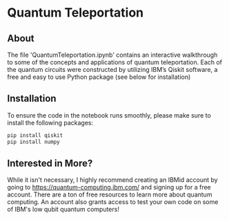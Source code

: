 # Quantum Teleportation

## About

The file 'QuantumTeleportation.ipynb' contains an interactive walkthrough to some of the concepts and applications of quantum teleportation. Each of the quantum circuits were constructed by utilizing IBM’s Qiskit software, a free and easy to use Python package (see below for installation)

## Installation

To ensure the code in the notebook runs smoothly, please make sure to install the following packages:

```bash
pip install qiskit
pip install numpy
```

## Interested in More?

While it isn't necessary, I highly recommend creating an IBMid account by going to https://quantum-computing.ibm.com/ and signing up for a free account. There are a ton of free resources to learn more about quantum computing. An account also grants access to test your own code on some of IBM's low qubit quantum computers!
